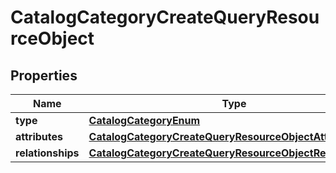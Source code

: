 
# CatalogCategoryCreateQueryResourceObject

## Properties
| Name | Type | Description | Notes |
| ------------ | ------------- | ------------- | ------------- |
| **type** | [**CatalogCategoryEnum**](CatalogCategoryEnum.md) |  |  |
| **attributes** | [**CatalogCategoryCreateQueryResourceObjectAttributes**](CatalogCategoryCreateQueryResourceObjectAttributes.md) |  |  |
| **relationships** | [**CatalogCategoryCreateQueryResourceObjectRelationships**](CatalogCategoryCreateQueryResourceObjectRelationships.md) |  |  [optional] |



